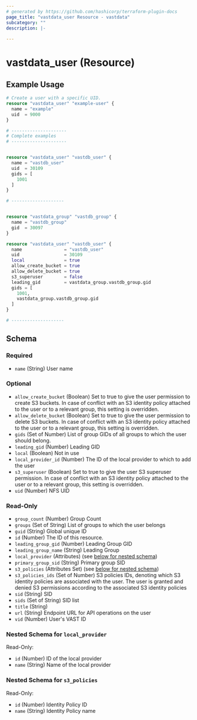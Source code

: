 ```yaml
---
# generated by https://github.com/hashicorp/terraform-plugin-docs
page_title: "vastdata_user Resource - vastdata"
subcategory: ""
description: |-
  
---
```


# vastdata_user (Resource)



## Example Usage

```terraform
# Create a user with a specific UID.
resource "vastdata_user" "example-user" {
  name = "example"
  uid  = 9000
}

# ---------------------
# Complete examples
# ---------------------


resource "vastdata_user" "vastdb_user" {
  name = "vastdb_user"
  uid  = 30109
  gids = [
    1001
  ]
}

# --------------------


resource "vastdata_group" "vastdb_group" {
  name = "vastdb_group"
  gid  = 30097
}

resource "vastdata_user" "vastdb_user" {
  name                = "vastdb_user"
  uid                 = 30109
  local               = true
  allow_create_bucket = true
  allow_delete_bucket = true
  s3_superuser        = false
  leading_gid         = vastdata_group.vastdb_group.gid
  gids = [
    1001,
    vastdata_group.vastdb_group.gid
  ]
}

# --------------------
```

<!-- schema generated by tfplugindocs -->
## Schema

### Required

- `name` (String) User name

### Optional

- `allow_create_bucket` (Boolean) Set to true to give the user permission to create S3 buckets. In case of conflict with an S3 identity policy attached to the user or to a relevant group, this setting is overridden.
- `allow_delete_bucket` (Boolean) Set to true to give the user permission to delete S3 buckets. In case of conflict with an S3 identity policy attached to the user or to a relevant group, this setting is overridden.
- `gids` (Set of Number) List of group GIDs of all groups to which the user should belong.
- `leading_gid` (Number) Leading GID
- `local` (Boolean) Not in use
- `local_provider_id` (Number) The ID of the local provider to which to add the user
- `s3_superuser` (Boolean) Set to true to give the user S3 superuser permission. In case of conflict with an S3 identity policy attached to the user or to a relevant group, this setting is overridden.
- `uid` (Number) NFS UID

### Read-Only

- `group_count` (Number) Group Count
- `groups` (Set of String) List of groups to which the user belongs
- `guid` (String) Global unique ID
- `id` (Number) The ID of this resource.
- `leading_group_gid` (Number) Leading Group GID
- `leading_group_name` (String) Leading Group
- `local_provider` (Attributes) (see [below for nested schema](#nestedatt--local_provider))
- `primary_group_sid` (String) Primary group SID
- `s3_policies` (Attributes Set) (see [below for nested schema](#nestedatt--s3_policies))
- `s3_policies_ids` (Set of Number) S3 policies IDs, denoting which S3 identity policies are associated with the user. The user is granted and denied S3 permissions according to the associated S3 identity policies
- `sid` (String) SID
- `sids` (Set of String) SID list
- `title` (String)
- `url` (String) Endpoint URL for API operations on the user
- `vid` (Number) User's VAST ID

<a id="nestedatt--local_provider"></a>
### Nested Schema for `local_provider`

Read-Only:

- `id` (Number) ID of the local provider
- `name` (String) Name of the local provider


<a id="nestedatt--s3_policies"></a>
### Nested Schema for `s3_policies`

Read-Only:

- `id` (Number) Identity Policy ID
- `name` (String) Identity Policy name
